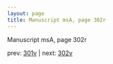 ```yaml
---
layout: page
title: Manuscript msA, page 302r
---
```


Manuscript msA, page 302r

prev:  [301v](../301v) | next:  [302v](../302v)